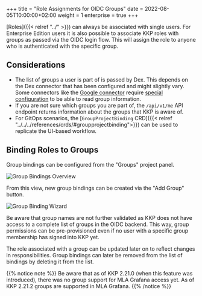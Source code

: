 +++
title = "Role Assignments for OIDC Groups"
date = 2022-08-05T10:00:00+02:00
weight = 1
enterprise = true
+++

[Roles]({{< relref "../" >}}) can always be associated with single users. For Enterprise Edition users it is also possible to associate KKP roles with groups as passed via the OIDC login flow. This will assign the role to anyone who is authenticated with the specific group.

## Considerations

- The list of groups a user is part of is passed by Dex. This depends on the Dex connector that has been configured and might slightly vary. Some connectors like the [Google connector](https://dexidp.io/docs/connectors/google/) require [special configuration](https://dexidp.io/docs/connectors/google/#fetching-groups-from-google) to be able to read group information.
- If you are not sure which groups you are part of, the `/api/v1/me` API endpoint returns information about the groups that KKP is aware of.
- For GitOps scenarios, the [`GroupProjectBinding` CRD]({{< relref "../../../references/crds/#groupprojectbinding">}}) can be used to replicate the UI-based workflow.

## Binding Roles to Groups

Group bindings can be configured from the "Groups" project panel.

![Group Bindings Overview](@/images/architecture/group-rbac-view.png)

From this view, new group bindings can be created via the "Add Group" button.

![Group Binding Wizard](@/images/architecture/group-rbac-add.png)

Be aware that group names are not further validated as KKP does not have access to a complete list of groups in the OIDC backend. This way, group permissions can be pre-provisioned even if no user with a specific group membership has signed into KKP yet.

The role associated with a group can be updated later on to reflect changes in responsibilities. Group bindings can later be removed from the list of bindings by deleting it from the list.

{{% notice note %}}
Be aware that as of KKP 2.21.0 (when this feature was introduced), there was no group support for MLA Grafana access yet. As of
KKP 2.21.2 groups are supported in MLA Grafana.
{{% /notice %}}

